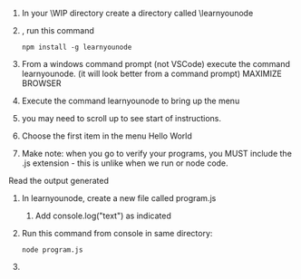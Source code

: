 1. In your \WIP directory create a directory called \learnyounode

1. , run this command 
    ```
    npm install -g learnyounode
    ```

1. From a windows command prompt (not VSCode) execute the command learnyounode. (it will look better from a command prompt) MAXIMIZE BROWSER

1. Execute the command learnyounode to bring up the menu

1. you may need to scroll up to see start of instructions.

1. Choose the first item in the menu Hello World

1. Make note: when you go to verify your programs, you MUST include the .js extension - this is unlike when we run or node code.

Read the output generated

1. In learnyounode, create a new file called program.js
    1. Add console.log("text") as indicated

1. Run this command from console in same directory: 
    ```
    node program.js
    ``` 

1. 